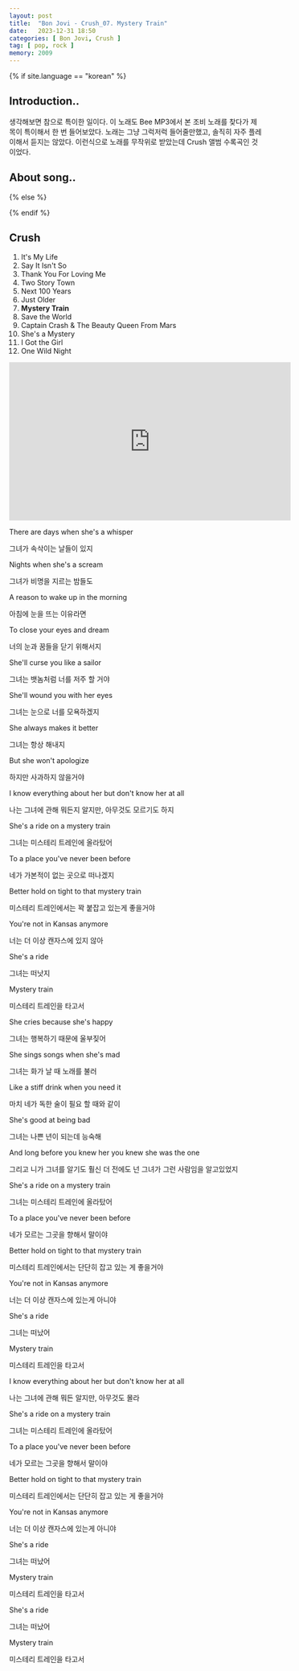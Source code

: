 ```yaml
---
layout: post
title:  "Bon Jovi - Crush_07. Mystery Train"
date:   2023-12-31 18:50
categories: [ Bon Jovi, Crush ]
tag: [ pop, rock ]
memory: 2009
---
```


{% if site.language == "korean" %}

## Introduction..

생각해보면 참으로 특이한 일이다. 이 노래도 Bee MP3에서 본 조비 노래를 찾다가 제목이 특이해서 한 번 들어보았다. 노래는 그냥 그럭저럭 들어줄만했고, 솔직히 자주 플레이해서 듣지는 않았다. 이런식으로 노래를 무작위로 받았는데 Crush 앨범 수록곡인 것이었다.

## About song..



{% else %}

{% endif %}

## Crush

1. It's My Life
2. Say It Isn't So
3. Thank You For Loving Me
4. Two Story Town
5. Next 100 Years
6. Just Older
7. **Mystery Train**
8. Save the World
9. Captain Crash & The Beauty Queen From Mars
10. She's a Mystery
11. I Got the Girl
12. One Wild Night

<iframe width="560" height="315" src="https://www.youtube.com/embed/WQ-YPrIx-Mc?si=u_Jm3ql5YMavQxzn" title="YouTube video player" frameborder="0" allow="accelerometer; autoplay; clipboard-write; encrypted-media; gyroscope; picture-in-picture; web-share" allowfullscreen></iframe>

There are days when she's a whisper

그녀가 속삭이는 날들이 있지

Nights when she's a scream

그녀가 비명을 지르는 밤들도

A reason to wake up in the morning

아침에 눈을 뜨는 이유라면

To close your eyes and dream

너의 눈과 꿈들을 닫기 위해서지

She'll curse you like a sailor

그녀는 뱃놈처럼 너를 저주 할 거야

She'll wound you with her eyes

그녀는 눈으로 너를 모욕하겠지

She always makes it better

그녀는 항상 해내지

But she won't apologize

하지만 사과하지 않을거야

I know everything about her but don't know her at all

나는 그녀에 관해 뭐든지 알지만, 아무것도 모르기도 하지

She's a ride on a mystery train

그녀는 미스테리 트레인에 올라탔어

To a place you've never been before

네가 가본적이 없는 곳으로 떠나겠지

Better hold on tight to that mystery train

미스테리 트레인에서는 꽉 붙잡고 있는게 좋을거야

You're not in Kansas anymore

너는 더 이상 캔자스에 있지 않아

She's a ride

그녀는 떠낫지

Mystery train

미스테리 트레인을 타고서

She cries because she's happy

그녀는 행복하기 때문에 울부짖어

She sings songs when she's mad

그녀는 화가 날 때 노래를 불러

Like a stiff drink when you need it

마치 네가 독한 술이 필요 할 때와 같이

She's good at being bad

그녀는 나쁜 년이 되는데 능숙해

And long before you knew her you knew she was the one

그리고 니가 그녀를 알기도 훨신 더 전에도 넌 그녀가 그런 사람임을 알고있었지

She's a ride on a mystery train

그녀는 미스테리 트레인에 올라탔어

To a place you've never been before

네가 모르는 그곳을 향해서 말이야

Better hold on tight to that mystery train

미스테리 트레인에서는 단단히 잡고 있는 게 좋을거야

You're not in Kansas anymore

너는 더 이상 캔자스에 있는게 아니야

She's a ride

그녀는 떠났어

Mystery train

미스테리 트레인을 타고서

I know everything about her but don't know her at all

나는 그녀에 관해 뭐든 알지만, 아무것도 몰라

She's a ride on a mystery train

그녀는 미스테리 트레인에 올라탔어

To a place you've never been before

네가 모르는 그곳을 향해서 말이야

Better hold on tight to that mystery train

미스테리 트레인에서는 단단히 잡고 있는 게 좋을거야

You're not in Kansas anymore

너는 더 이상 캔자스에 있는게 아니야

She's a ride

그녀는 떠났어

Mystery train

미스테리 트레인을 타고서

She's a ride

그녀는 떠났어

Mystery train

미스테리 트레인을 타고서